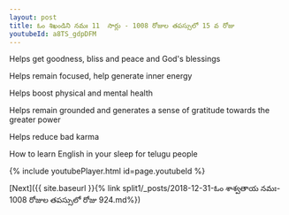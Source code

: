 ```yaml
---
layout: post
title: ఓం శిఖండిని నమః 11  సార్లు - 1008 రోజుల తపస్సులో 15 వ రోజు
youtubeId: a8TS_gdpDFM
---
```

 
 
Helps get goodness, bliss and peace and God's blessings
 
Helps remain focused, help generate inner energy 
 
Helps boost physical and mental health 
 
Helps remain grounded and generates a sense of gratitude towards the greater power 
 
Helps reduce bad karma
 
How to learn English in your sleep for telugu people
 
 
 
 


{% include youtubePlayer.html id=page.youtubeId %}
 
[Next]({{ site.baseurl }}{% link split1/_posts/2018-12-31-ఓం శాశ్వతాయ నమః- 1008 రోజుల తపస్సులో రోజు  924.md%})
 
